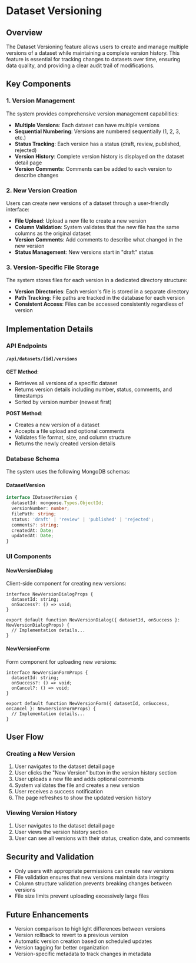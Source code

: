 # Dataset Versioning

## Overview

The Dataset Versioning feature allows users to create and manage multiple versions of a dataset while maintaining a complete version history. This feature is essential for tracking changes to datasets over time, ensuring data quality, and providing a clear audit trail of modifications.

## Key Components

### 1. Version Management

The system provides comprehensive version management capabilities:

- **Multiple Versions**: Each dataset can have multiple versions
- **Sequential Numbering**: Versions are numbered sequentially (1, 2, 3, etc.)
- **Status Tracking**: Each version has a status (draft, review, published, rejected)
- **Version History**: Complete version history is displayed on the dataset detail page
- **Version Comments**: Comments can be added to each version to describe changes

### 2. New Version Creation

Users can create new versions of a dataset through a user-friendly interface:

- **File Upload**: Upload a new file to create a new version
- **Column Validation**: System validates that the new file has the same columns as the original dataset
- **Version Comments**: Add comments to describe what changed in the new version
- **Status Management**: New versions start in "draft" status

### 3. Version-Specific File Storage

The system stores files for each version in a dedicated directory structure:

- **Version Directories**: Each version's file is stored in a separate directory
- **Path Tracking**: File paths are tracked in the database for each version
- **Consistent Access**: Files can be accessed consistently regardless of version

## Implementation Details

### API Endpoints

#### `/api/datasets/[id]/versions`

**GET Method**:
- Retrieves all versions of a specific dataset
- Returns version details including number, status, comments, and timestamps
- Sorted by version number (newest first)

**POST Method**:
- Creates a new version of a dataset
- Accepts a file upload and optional comments
- Validates file format, size, and column structure
- Returns the newly created version details

### Database Schema

The system uses the following MongoDB schemas:

#### DatasetVersion

```typescript
interface IDatasetVersion {
  datasetId: mongoose.Types.ObjectId;
  versionNumber: number;
  filePath: string;
  status: 'draft' | 'review' | 'published' | 'rejected';
  comments?: string;
  createdAt: Date;
  updatedAt: Date;
}
```

### UI Components

#### NewVersionDialog

Client-side component for creating new versions:

```tsx
interface NewVersionDialogProps {
  datasetId: string;
  onSuccess?: () => void;
}

export default function NewVersionDialog({ datasetId, onSuccess }: NewVersionDialogProps) {
  // Implementation details...
}
```

#### NewVersionForm

Form component for uploading new versions:

```tsx
interface NewVersionFormProps {
  datasetId: string;
  onSuccess?: () => void;
  onCancel?: () => void;
}

export default function NewVersionForm({ datasetId, onSuccess, onCancel }: NewVersionFormProps) {
  // Implementation details...
}
```

## User Flow

### Creating a New Version

1. User navigates to the dataset detail page
2. User clicks the "New Version" button in the version history section
3. User uploads a new file and adds optional comments
4. System validates the file and creates a new version
5. User receives a success notification
6. The page refreshes to show the updated version history

### Viewing Version History

1. User navigates to the dataset detail page
2. User views the version history section
3. User can see all versions with their status, creation date, and comments

## Security and Validation

- Only users with appropriate permissions can create new versions
- File validation ensures that new versions maintain data integrity
- Column structure validation prevents breaking changes between versions
- File size limits prevent uploading excessively large files

## Future Enhancements

- Version comparison to highlight differences between versions
- Version rollback to revert to a previous version
- Automatic version creation based on scheduled updates
- Version tagging for better organization
- Version-specific metadata to track changes in metadata 